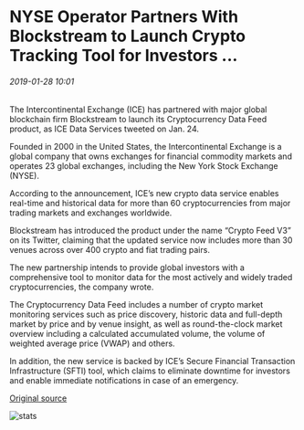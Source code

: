 # NYSE Operator Partners With Blockstream to Launch Crypto Tracking Tool for Investors ...

###### 2019-01-28 10:01

The Intercontinental Exchange (ICE) has partnered with major global blockchain firm Blockstream to launch its Cryptocurrency Data Feed product, as ICE Data Services tweeted on Jan. 24.

Founded in 2000 in the United States, the Intercontinental Exchange is a global company that owns exchanges for financial commodity markets and operates 23 global exchanges, including the New York Stock Exchange (NYSE).

According to the announcement, ICE’s new crypto data service enables real-time and historical data for more than 60 cryptocurrencies from major trading markets and exchanges worldwide.

Blockstream has introduced the product under the name “Crypto Feed V3” on its Twitter, claiming that the updated service now includes more than 30 venues across over 400 crypto and fiat trading pairs.

The new partnership intends to provide global investors with a comprehensive tool to monitor data for the most actively and widely traded cryptocurrencies, the company wrote.

The Cryptocurrency Data Feed includes a number of crypto market monitoring services such as price discovery, historic data and full-depth market by price and by venue insight, as well as round-the-clock market overview including a calculated accumulated volume, the volume of weighted average price (VWAP) and others.

In addition, the new service is backed by ICE’s Secure Financial Transaction Infrastructure (SFTI) tool, which claims to eliminate downtime for investors and enable immediate notifications in case of an emergency.

[Original source](https://cointelegraph.com/news/nyse-operator-partners-with-blockstream-to-launch-crypto-tracking-tool-for-investors)

![stats](https://c.statcounter.com/11760860/0/a89fa40b/1/ "stats")